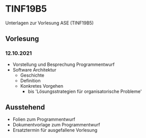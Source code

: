 # TINF19B5
Unterlagen zur Vorlesung ASE (TINF19B5)

## Vorlesung

### 12.10.2021

* Vorstellung und Besprechung Programmentwurf
* Software Architektur
  * Geschichte
  * Definition
  * Konkretes Vorgehen
    * bis 'Lösungsstrategien für organisatorische Probleme'


## Ausstehend

* Folien zum Programmentwurf
* Dokumentvorlage zum Programmentwurf
* Ersatztermin für ausgefallene Vorlesung
